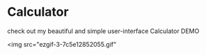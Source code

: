 # Calculator
check out my beautiful and simple user-interface Calculator 
DEMO

<img src="ezgif-3-7c5e12852055.gif"
